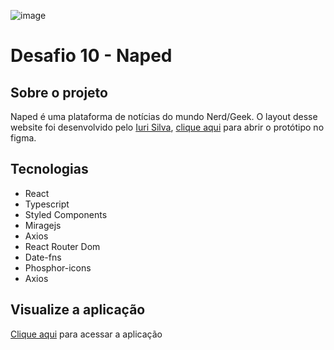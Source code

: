 ![image](https://user-images.githubusercontent.com/94751445/184688414-3de9873a-7237-4357-8699-7af68d360fb4.png)

# Desafio 10 - Naped

## Sobre o projeto
Naped é uma plataforma de notícias do mundo Nerd/Geek.
O layout desse website foi desenvolvido pelo <a href="https://iuricode.com/">Iuri Silva</a>,
<a href="https://www.figma.com/file/Yb9IBH56g7T1hdIyZ3BMNO/Desafios---Codel%C3%A2ndia">clique aqui</a> para abrir o protótipo no figma.

## Tecnologias

- React 
- Typescript
- Styled Components 
- Miragejs 
- Axios
- React Router Dom
- Date-fns
- Phosphor-icons
- Axios

## Visualize a aplicação

<a href="https://desafio-10-naped.vercel.app/">Clique aqui</a> para acessar a aplicação
